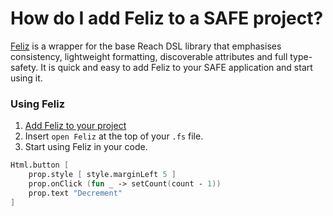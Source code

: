 # How do I add Feliz to a SAFE project?
[Feliz](https://github.com/Zaid-Ajaj/Feliz) is a wrapper for the base Reach DSL library that emphasises consistency, lightweight formatting, discoverable attributes and full type-safety. It is quick and easy to add Feliz to your SAFE application and start using it.

### Using Feliz
1. [Add Feliz to your project](#TODO:_INSERT_LINK)
1. Insert `open Feliz` at the top of your `.fs` file.
1. Start using Feliz in your code.

```fsharp
Html.button [
    prop.style [ style.marginLeft 5 ]
    prop.onClick (fun _ -> setCount(count - 1))
    prop.text "Decrement"
]
```

